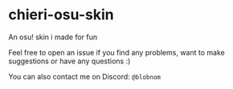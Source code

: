 # chieri-osu-skin
An osu! skin i made for fun

Feel free to open an issue if you find any problems, want to make suggestions or have any questions :)

You can also contact me on Discord: `@blobnom`
